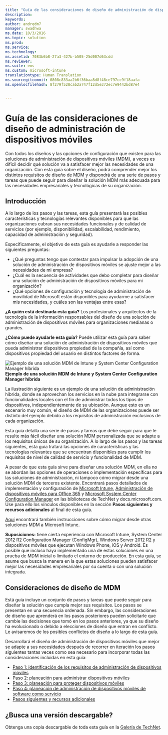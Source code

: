 ```yaml
---
title: "Guía de las consideraciones de diseño de administración de dispositivos móviles"
description: 
keywords: 
author: andredm7
manager: swadhwa
ms.date: 10/3/2016
ms.topic: solution
ms.prod: 
ms.service: 
ms.technology: 
ms.assetid: 7083b6b8-27a3-427b-b505-25d007d63cdd
ms.reviewer: 
ms.suite: ems
ms.custom: microsoft-intune
translationtype: Human Translation
ms.sourcegitcommit: 0808c833aa2b6f36baa8d8f48ce797cc9f18aafa
ms.openlocfilehash: 8f279f528cab2a747f12d5e372ec7e9442bd87e4


---
```


# Guía de las consideraciones de diseño de administración de dispositivos móviles

Con todos los diseños y las opciones de configuración que existen para las soluciones de administración de dispositivos móviles (MDM), a veces es difícil decidir qué solución va a satisfacer mejor las necesidades de una organización. Con esta guía sobre el diseño, podrá comprender mejor los distintos requisitos de diseño de MDM y dispondrá de una serie de pasos y tareas que puede seguir para diseñar la solución MDM más adecuada para las necesidades empresariales y tecnológicas de su organización. 

## Introducción

A lo largo de los pasos y las tareas, esta guía presentará las posibles características y tecnologías relevantes disponibles para que las organizaciones cubran sus necesidades funcionales y de calidad de servicios (por ejemplo, disponibilidad, escalabilidad, rendimiento, capacidad de administración y seguridad).

Específicamente, el objetivo de esta guía es ayudarle a responder las siguientes preguntas:

- ¿Qué preguntas tengo que contestar para impulsar la adopción de una solución de administración de dispositivos móviles se ajuste mejor a las necesidades de mi empresa?
- ¿Cuál es la secuencia de actividades que debo completar para diseñar una solución de administración de dispositivos móviles para mi organización?
- ¿Qué opciones de configuración y tecnología de administración de movilidad de Microsoft están disponibles para ayudarme a satisfacer mis necesidades, y cuáles son las ventajas entre esas?

**¿A quién está destinada esta guía?** Los profesionales y arquitectos de la tecnología de la información responsables del diseño de una solución de administración de dispositivos móviles para organizaciones medianas o grandes.

**¿Cómo puede ayudarle esta guía?** Puede utilizar esta guía para saber cómo diseñar una solución de administración de dispositivos móviles que pueda administrar dispositivos propiedad de la compañía, así como dispositivos propiedad del usuario en distintos factores de forma.

![Ejemplo de una solución MDM de Intune y System Center Configuration Manager híbrida](./media/MDM_Figure_01.png)
**Ejemplo de una solución MDM de Intune y System Center Configuration Manager híbrida**

La ilustración siguiente es un ejemplo de una solución de administración híbrida, donde se aprovechan los servicios en la nube para integrarse con funcionalidades locales con el fin de administrar todos los tipos de dispositivos, independientemente de su ubicación. Aunque esto es un escenario muy común, el diseño de MDM de las organizaciones puede ser distinto del ejemplo debido a los requisitos de administración exclusivos de cada organización.
 
Esta guía detalla una serie de pasos y tareas que debe seguir para que le resulte más fácil diseñar una solución MDM personalizada que se adapte a los requisitos únicos de su organización. A lo largo de los pasos y las tareas siguientes, esta guía tratará las opciones de características y las tecnologías relevantes que se encuentran disponibles para cumplir los requisitos de nivel de calidad de servicio y funcionalidad de MDM. 

A pesar de que esta guía sirve para diseñar una solución MDM, en ella no se abordan las opciones de operaciones o implementación específicas para las soluciones de administración, ni tampoco cómo migrar desde una solución MDM de terceros existente. Encontrará pasos detallados de implementación y configuración de [Microsoft Intune](/Intune/), [Administración de dispositivos móviles para Office 365](https://technet.microsoft.com/library/ms.o365.cc.devicepolicy.aspx) y [Microsoft System Center Configuration Manager](https://technet.microsoft.com/library/cc507089.aspx) en las bibliotecas de TechNet y docs.microsoft.com. Use para ello los vínculos disponibles en la sección **Pasos siguientes y recursos adicionales** al final de esta guía.

[Aquí](https://blogs.technet.microsoft.com/intunesupport/2016/02/10/new-guide-on-how-to-migrate-from-other-mdm-technologies-to-microsoft-intune/) encontrará también instrucciones sobre cómo migrar desde otras soluciones MDM a Microsoft Intune.

**Suposiciones:** tiene cierta experiencia con Microsoft Intune, System Center 2012 R2 Configuration Manager (ConfigMgr), Windows Server 2012 R2 y dispositivos móviles que ejecutan Windows Phone, iOS y Android. Es posible que incluso haya implementado una de estas soluciones en una prueba de MDM inicial o limitado el entorno de producción. En esta guía, se asume que busca la manera en la que estas soluciones pueden satisfacer mejor las necesidades empresariales por su cuenta o con una solución integrada.

## Consideraciones de diseño de MDM
Está guía incluye un conjunto de pasos y tareas que puede seguir para diseñar la solución que cumpla mejor sus requisitos. Los pasos se presentan en una secuencia ordenada. Sin embargo, las consideraciones de diseño que aprenderá en los pasos posteriores pueden solicitarle que cambie las decisiones que tomó en los pasos anteriores, ya que su diseño ha evolucionado o debido a elecciones de diseño que entran en conflicto. Le avisaremos de los posibles conflictos de diseño a lo largo de esta guía.

Desarrollará el diseño de administración de dispositivos móviles que mejor se adapte a sus necesidades después de recorrer en iteración los pasos siguientes tantas veces como sea necesario para incorporar todas las consideraciones incluidas en esta guía: 

- [Paso 1: identificación de los requisitos de administración de dispositivos móviles](mdm-step-1-identify-your-mobile-device-management-requirements.md)
- [Paso 2: planeación para administrar dispositivos móviles](mdm-step-2-plan-for-mobile-device-management.md)
- [Paso 3: planeación para proteger dispositivos móviles](mdm-step-3-plan-enhancing-mobile-devices-protection.md)
- [Paso 4: planeación de administración de dispositivos móviles de software como servicio](mdm-step-4-plan-for-software-as-a-service-mobile-device-management.md)
- [Pasos siguientes y recursos adicionales](mdm-next-steps-and-additional-resources.md)
        
## ¿Busca una versión descargable?
Obtenga una copia descargable de toda esta guía en la [Galería de TechNet](https://gallery.technet.microsoft.com/Mobile-Device-Management-7d401582).



<!--HONumber=Oct16_HO1-->


